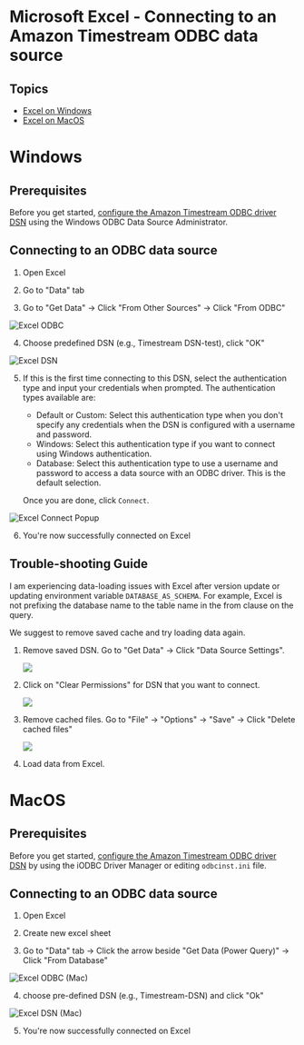 # Microsoft Excel - Connecting to an Amazon Timestream ODBC data source

## Topics
- [Excel on Windows](#windows)
- [Excel on MacOS](#macos)

# Windows

## Prerequisites
Before you get started, [configure the Amazon Timestream ODBC driver DSN](windows-dsn-configuration.md) using the Windows ODBC Data Source Administrator. 

## Connecting to an ODBC data source

1. Open Excel

2. Go to "Data" tab

3. Go to "Get Data" -> Click "From Other Sources" -> Click "From ODBC"

![Excel ODBC](../images/excel_odbc.png)

4. Choose predefined DSN (e.g., Timestream DSN-test), click "OK"

![Excel DSN](../images/excel_dsn.png)

5. If this is the first time connecting to this DSN, select the authentication type and input your credentials when prompted. The authentication types available are:

    * Default or Custom: Select this authentication type when you don't specify any credentials when the DSN is configured with a username and password.
    * Windows: Select this authentication type if you want to connect using Windows authentication.
    * Database: Select this authentication type to use a username and password to access a data source with an ODBC driver. This is the default selection.

   Once you are done, click `Connect`.

![Excel Connect Popup](../images/excel_odbc_connect.png)

6. You're now successfully connected on Excel

## Trouble-shooting Guide
I am experiencing data-loading issues with Excel after version update or updating environment variable `DATABASE_AS_SCHEMA`. For example, Excel is not prefixing the database name to the table name in the from clause on the query.

We suggest to remove saved cache and try loading data again.

1. Remove saved DSN. Go to "Get Data" -> Click "Data Source Settings".

    ![](../images/excel_odbc_dsn_settings.png)

2. Click on "Clear Permissions" for DSN that you want to connect.

    ![](../images/excel_odbc_clear_permission.png)

3. Remove cached files. Go to "File" -> "Options" -> "Save" -> Click "Delete cached files"

    ![](../images/excel_odbc_remove_cache.png)

4. Load data from Excel.

# MacOS

## Prerequisites
Before you get started, [configure the Amazon Timestream ODBC driver DSN](macOS-dsn-configuration.md) by using the iODBC 
Driver Manager or editing `odbcinst.ini` file.

## Connecting to an ODBC data source

1. Open Excel

2. Create new excel sheet

3. Go to "Data" tab -> Click the arrow beside "Get Data (Power Query)" -> Click "From Database"

![Excel ODBC (Mac)](../images/mac_excel_odbc.png)

4. choose pre-defined DSN (e.g., Timestream-DSN) and click "Ok"

![Excel DSN (Mac)](../images/mac_excel_dsn.png)

5. You're now successfully connected on Excel
